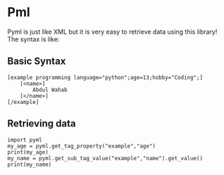 # Pml
Pyml is just like XML but it is very easy to retrieve data using this library!
The syntax is like:



## Basic Syntax
```
[example programming language="python";age=13;hobby="Coding";]
    [<name>]
        Abdul Wahab
    [</name>]
[/example]
```
## Retrieving data
```
import pyml
my_age = pyml.get_tag_property("example","age")
print(my_age)
my_name = pyml.get_sub_tag_value("example","name").get_value()
print(my_name)
```

